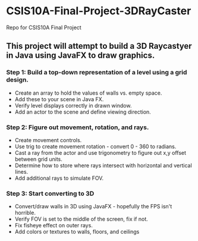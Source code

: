 # CSIS10A-Final-Project-3DRayCaster
Repo for CSIS10A Final Project

## This project will attempt to build a 3D Raycastyer in Java using JavaFX to draw graphics.

### Step 1: Build a top-down representation of a level using a grid design.
  - Create an array to hold the values of walls vs. empty space.
  - Add these to your scene in Java FX.
  - Verify level displays correctly in drawn window.
  - Add an actor to the scene and define viewing direction.
  

### Step 2: Figure out movement, rotation, and rays.
  - Create movement controls.
  - Use trig to create movement rotation - convert 0 - 360 to radians.
  - Cast a ray from the actor and use trigonometry to figure out x,y offset between grid units.
  - Determine how to store where rays intersect with horizontal and vertical lines.
  - Add additional rays to simulate FOV.

### Step 3: Start converting to 3D
  - Convert/draw walls in 3D using JavaFX - hopefully the FPS isn't horrible.
  - Verify FOV is set to the middle of the screen, fix if not.
  - Fix fisheye effect on outer rays.
  - Add colors or textures to walls, floors, and ceilings
